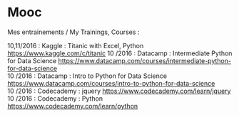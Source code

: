 # Mooc
Mes entrainements / My Trainings, Courses :

10,11/2016 : Kaggle     : Titanic with Excel, Python https://www.kaggle.com/c/titanic 
10   /2016 : Datacamp   : Intermediate Python for Data Science https://www.datacamp.com/courses/intermediate-python-for-data-science  
10   /2016 : Datacamp   : Intro to Python for Data Science https://www.datacamp.com/courses/intro-to-python-for-data-science  
10   /2016 : Codecademy : jquery https://www.codecademy.com/learn/jquery  
10   /2016 : Codecademy : Python https://www.codecademy.com/learn/python  
